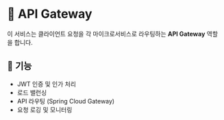 # 🚪 API Gateway
이 서비스는 클라이언트 요청을 각 마이크로서비스로 라우팅하는 **API Gateway** 역할을 합니다.

## 📌 기능
- JWT 인증 및 인가 처리
- 로드 밸런싱
- API 라우팅 (Spring Cloud Gateway)
- 요청 로깅 및 모니터링
